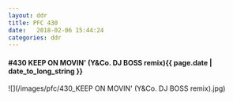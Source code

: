 ```yaml
---
layout: ddr
title: PFC 430
date:   2018-02-06 15:44:24
categories: ddr
---
```


#### **#430** KEEP ON MOVIN' (Y&Co. DJ BOSS remix)<span class="pull-right">{{ page.date | date_to_long_string }}</span>
![](/images/pfc/430_KEEP ON MOVIN' (Y&Co. DJ BOSS remix).jpg)

